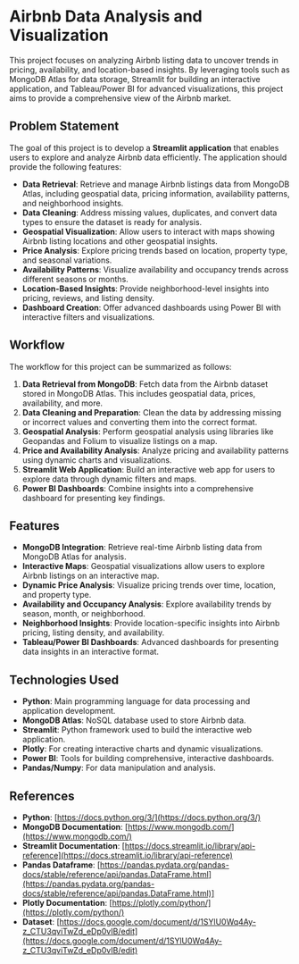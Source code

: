 # Airbnb Data Analysis and Visualization

This project focuses on analyzing Airbnb listing data to uncover trends in pricing, availability, and location-based insights. By leveraging tools such as MongoDB Atlas for data storage, Streamlit for building an interactive application, and Tableau/Power BI for advanced visualizations, this project aims to provide a comprehensive view of the Airbnb market.

## Problem Statement

The goal of this project is to develop a **Streamlit application** that enables users to explore and analyze Airbnb data efficiently. The application should provide the following features:

- **Data Retrieval**: Retrieve and manage Airbnb listings data from MongoDB Atlas, including geospatial data, pricing information, availability patterns, and neighborhood insights.
- **Data Cleaning**: Address missing values, duplicates, and convert data types to ensure the dataset is ready for analysis.
- **Geospatial Visualization**: Allow users to interact with maps showing Airbnb listing locations and other geospatial insights.
- **Price Analysis**: Explore pricing trends based on location, property type, and seasonal variations.
- **Availability Patterns**: Visualize availability and occupancy trends across different seasons or months.
- **Location-Based Insights**: Provide neighborhood-level insights into pricing, reviews, and listing density.
- **Dashboard Creation**: Offer advanced dashboards using Power BI with interactive filters and visualizations.

## Workflow

The workflow for this project can be summarized as follows:

1. **Data Retrieval from MongoDB**: Fetch data from the Airbnb dataset stored in MongoDB Atlas. This includes geospatial data, prices, availability, and more.
2. **Data Cleaning and Preparation**: Clean the data by addressing missing or incorrect values and converting them into the correct format.
3. **Geospatial Analysis**: Perform geospatial analysis using libraries like Geopandas and Folium to visualize listings on a map.
4. **Price and Availability Analysis**: Analyze pricing and availability patterns using dynamic charts and visualizations.
5. **Streamlit Web Application**: Build an interactive web app for users to explore data through dynamic filters and maps.
6. **Power BI Dashboards**: Combine insights into a comprehensive dashboard for presenting key findings.

## Features

- **MongoDB Integration**: Retrieve real-time Airbnb listing data from MongoDB Atlas for analysis.
- **Interactive Maps**: Geospatial visualizations allow users to explore Airbnb listings on an interactive map.
- **Dynamic Price Analysis**: Visualize pricing trends over time, location, and property type.
- **Availability and Occupancy Analysis**: Explore availability trends by season, month, or neighborhood.
- **Neighborhood Insights**: Provide location-specific insights into Airbnb pricing, listing density, and availability.
- **Tableau/Power BI Dashboards**: Advanced dashboards for presenting data insights in an interactive format.

## Technologies Used

- **Python**: Main programming language for data processing and application development.
- **MongoDB Atlas**: NoSQL database used to store Airbnb data.
- **Streamlit**: Python framework used to build the interactive web application.
- **Plotly**: For creating interactive charts and dynamic visualizations.
- **Power BI**: Tools for building comprehensive, interactive dashboards.
- **Pandas/Numpy**: For data manipulation and analysis.

## References

- **Python**: [https://docs.python.org/3/](https://docs.python.org/3/)
- **MongoDB Documentation**: [https://www.mongodb.com/](https://www.mongodb.com/)
- **Streamlit Documentation**: [https://docs.streamlit.io/library/api-reference](https://docs.streamlit.io/library/api-reference)
- **Pandas Dataframe**: [https://pandas.pydata.org/pandas-docs/stable/reference/api/pandas.DataFrame.html](https://pandas.pydata.org/pandas-docs/stable/reference/api/pandas.DataFrame.html)]
- **Plotly Documentation**: [https://plotly.com/python/](https://plotly.com/python/)
- **Dataset**: [https://docs.google.com/document/d/1SYlU0Wq4Ay-z_CTU3qviTwZd_eDp0vIB/edit](https://docs.google.com/document/d/1SYlU0Wq4Ay-z_CTU3qviTwZd_eDp0vIB/edit)
